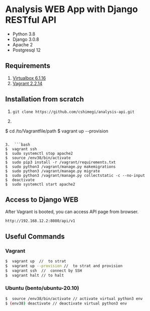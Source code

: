 # Analysis WEB App with Django RESTful API
* Python 3.8
* Django 3.0.8
* Apache 2
* Postgresql 12


## Requirements
1. [Virtualbox 6.1.16](https://www.virtualbox.org/wiki/Downloads)
2. [Vagrant 2.2.14](https://www.vagrantup.com/downloads)

## Installation from scratch
1. `git clone https://github.com/cshimegi/analysis-api.git`

2.  ```bash
$  cd /to/Vagrantfile/path
$  vagrant up --provision
```

3.  ```bash
$  vagrant ssh
$  sudo systemctl stop apache2
$  source /env38/bin/activate
$  sudo pip3 install -r /vagrant/requirements.txt
$  sudo python3 /vagrant/manage.py makemigrations
$  sudo python3 /vagrant/manage.py migrate
$  sudo python3 /vagrant/manage.py collectstatic -c --no-input
$  deactivate
$  sudo systemctl start apache2
```

## Access to Django WEB
After Vagrant is booted, you can access API page from browser.

`http://192.168.12.2:8080/api/v1`

## Useful Commands
### Vagrant
```bash
$  vagrant up  //  to strat
$  vagrant up --provision //  to strat and provision
$  vagrant ssh  //  connect by SSH
$  vagrant halt // to halt
```

### Ubuntu (bento/ubuntu-20.10)
```bash
$  source /env38/bin/activate // activate virtual python3 env
$ (env38) deactivate // deactivate virtual python3 env
```

